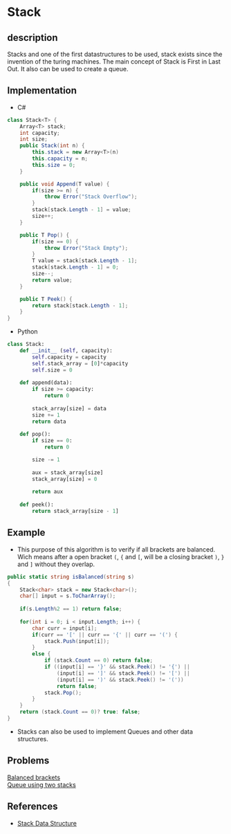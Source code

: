 # Stack

## description

Stacks and one of the first datastructures to be used, stack exists since the invention of the turing machines. The main concept of Stack is First in Last Out.
It also can be used to create a queue.

## Implementation

- C#  

```c#
class Stack<T> {
    Array<T> stack;
    int capacity;
    int size;
    public Stack(int n) {
        this.stack = new Array<T>(n)
        this.capacity = n;
        this.size = 0;
    }

    public void Append(T value) {
        if(size >= n) {
            throw Error("Stack Overflow");
        }
        stack[stack.Length - 1] = value;
        size++;
    }

    public T Pop() {
        if(size == 0) {
            throw Error("Stack Empty");
        }
        T value = stack[stack.Length - 1];
        stack[stack.Length - 1] = 0;
        size--;
        return value;
    }

    public T Peek() {
        return stack[stack.Length - 1];
    }
}
```

- Python  

```python
class Stack:
    def __init__ (self, capacity):
        self.capacity = capacity
        self.stack_array = [0]*capacity
        self.size = 0
    
    def append(data):
        if size >= capacity:
            return 0
        
        stack_array[size] = data
        size += 1
        return data
    
    def pop():
        if size == 0:
            return 0

        size -= 1
        
        aux = stack_array[size]
        stack_array[size] = 0
         
        return aux
    
    def peek():
        return stack_array[size - 1]
```

## Example

- This purpose of this algorithm is to verify if all brackets are balanced. Wich means after a open bracket `(`, `{` and `[`, will be a closing bracket `)`, `}` and `]` without they overlap.

```c#
public static string isBalanced(string s)
{
    Stack<char> stack = new Stack<char>();
    char[] input = s.ToCharArray();
    
    if(s.Length%2 == 1) return false;
    
    for(int i = 0; i < input.Length; i++) {
        char curr = input[i];
        if(curr == '[' || curr == '{' || curr == '(') {
            stack.Push(input[i]);
        }
        else {
            if (stack.Count == 0) return false;
            if ((input[i] == '}' && stack.Peek() != '{') || 
                (input[i] == ']' && stack.Peek() != '[') || 
                (input[i] == ')' && stack.Peek() != '('))
                return false;
            stack.Pop();
        }
    }
    return (stack.Count == 0)? true: false;
}
```

- Stacks can also be used to implement Queues and other data structures. 


## Problems

[Balanced brackets](https://www.hackerrank.com/challenges/balanced-brackets/problem)  
[Queue using two stacks](https://www.hackerrank.com/challenges/queue-using-two-stacks/problem)


## References

- [Stack Data Structure](https://www.geeksforgeeks.org/stack-data-structure/)
